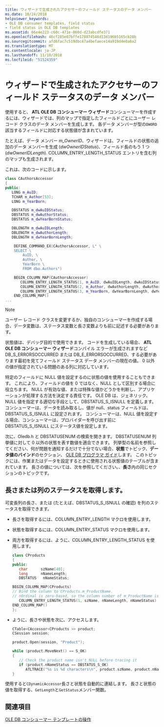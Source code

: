 ```yaml
---
title: ウィザードで生成されたアクセサーのフィールド ステータスのデータ メンバー
ms.date: 10/24/2018
helpviewer_keywords:
- OLE DB consumer templates, field status
- field status in OLE DB templates
ms.assetid: 66e4e223-c60c-471e-860d-d23abcdfe371
ms.openlocfilehash: 46cf285e07bffe178874546d13d196b5165cb28b
ms.sourcegitcommit: afd6fac7c519dbc47a4befaece14a919d4e0a8a2
ms.translationtype: MT
ms.contentlocale: ja-JP
ms.lasthandoff: 11/10/2018
ms.locfileid: "51524359"
---
```

# <a name="field-status-data-members-in-wizard-generated-accessors"></a>ウィザードで生成されたアクセサーのフィールド ステータスのデータ メンバー

使用すると、 **ATL OLE DB コンシューマー ウィザード**コンシューマーを作成するには、ウィザードでは、列のマップで指定したフィールドごとにユーザー レコード クラスのデータ メンバーを生成します。 各データ メンバーが型の`DWORD`該当するフィールドに対応する状態値が含まれています。

たとえば、データ メンバー *m_OwnerID*、ウィザードは、フィールドの状態の追加のデータ メンバーを生成 (*dwOwnerIDStatus*)、フィールド長のもう 1 つ (*dwOwnerIDLength*). COLUMN_ENTRY_LENGTH_STATUS エントリを含む列のマップも生成されます。

これは、次のコードに示します。

```cpp
class CAuthorsAccessor
{
public:
   LONG m_AuID;
   TCHAR m_Author[53];
   LONG m_YearBorn;

   DBSTATUS m_dwAuIDStatus;
   DBSTATUS m_dwAuthorStatus;
   DBSTATUS m_dwYearBornStatus;

   DBLENGTH m_dwAuIDLength;
   DBLENGTH m_dwAuthorLength;
   DBLENGTH m_dwYearBornLength;

    DEFINE_COMMAND_EX(CAuthorsAccessor, L" \
    SELECT \
        AuID, \
        Author, \
        YearBorn \
        FROM dbo.Authors")

    BEGIN_COLUMN_MAP(CAuthorsAccessor)
       COLUMN_ENTRY_LENGTH_STATUS(1, m_AuID, dwAuIDLength, dwAuIDStatus)
       COLUMN_ENTRY_LENGTH_STATUS(2, m_Author, dwAuthorLength, dwAuthorStatus)
       COLUMN_ENTRY_LENGTH_STATUS(3, m_YearBorn, dwYearBornLength, dwYearBornStatus)
    END_COLUMN_MAP()
...
```

> [!NOTE]
> ユーザー レコード クラスを変更するか、独自のコンシューマーを作成する場合、データ変数は、ステータス変数と長さ変数よりも前に記述する必要があります。

状態値は、デバッグ目的で使用できます。 コードを生成している場合、 **ATL OLE DB コンシューマー ウィザード**コンパイル エラーが生成されますなど DB_S_ERRORSOCCURRED または DB_E_ERRORSOCCURRED、する必要があります最初を見てフィールド ステータス データ メンバーの現在の値。 0 以外の値が指定されている問題のある列に対応しています。

特定のフィールドに NULL 値を設定するのに状態の値を使用することもできます。 これにより、フィールドの値を 0 ではなく、NULL として区別する場合に役立ちます。 NULL が有効な値、または特殊な値かどうかを判断し、アプリケーションが処理する方法を決定する責任です。 OLE DB は、ジェネリック、NULL 値を指定する適切な手段として、DBSTATUS_S_ISNULL を定義します。 コンシューマーは、データを読み取るし、値が null、status フィールドは、DBSTATUS_S_ISNULL に設定されます。 コンシューマーは、NULL 値を設定する場合、コンシューマーは、プロバイダーを呼び出す前に DBSTATUS_S_ISNULL にステータス値を設定します。

次に、Oledb.h と DBSTATUSENUM の検索を開きます。 DBSTATUSENUM 列挙値に対して 0 以外の状態を表す数値を適合できます。 列挙型の名前を参照してください、何が問題を通知するだけで十分でない場合、**状態**でトピック、**データ値のバインド**のセクション、 [OLE DB プログラマ ガイド](/sql/connect/oledb/ole-db/oledb-driver-for-sql-server-programming)します。 このトピックには、作業またはデータを設定するときに使用される状態値のテーブルが含まれています。 長さの値については、次を参照してください。、**長さ**内の同じセクションのトピックです。

## <a name="retrieving-the-length-or-status-of-a-column"></a>長さまたは列のステータスを取得します。

可変長列の長さ、または (たとえば、DBSTATUS_S_ISNULL の確認) を列のステータスを取得できます。

- 長さを取得するには、COLUMN_ENTRY_LENGTH マクロを使用します。

- 状態を取得するには、COLUMN_ENTRY_STATUS マクロを使用します。

- 両方を取得するには、ように、COLUMN_ENTRY_LENGTH_STATUS を使用します。

    ```cpp
    class CProducts
    {
    public:
       char      szName[40];
       long      nNameLength;
       DBSTATUS   nNameStatus;

    BEGIN_COLUMN_MAP(CProducts)
    // Bind the column to CProducts.m_ProductName.
    // nOrdinal is zero-based, so the column number of m_ProductName is 1.
       COLUMN_ENTRY_LENGTH_STATUS(1, szName, nNameLength, nNameStatus)
    END_COLUMN_MAP()
    };
    ```

- ように、長さや状態を次に、アクセスします。

    ```cpp
    CTable<CAccessor<CProducts >> product;
    CSession session;

    product.Open(session, "Product");

    while (product.MoveNext() == S_OK)
    {
       // Check the product name isn't NULL before tracing it
       if (product.nNameStatus == DBSTATUS_S_OK)
          ATLTRACE("%s is %d characters\n", product.szName, product.nNameLength);
    }
    ```

使用すると`CDynamicAccessor`長さと状態を自動的に連結します。 長さと状態の値を取得する、`GetLength`と`GetStatus`メンバー関数。

## <a name="see-also"></a>関連項目

[OLE DB コンシューマー テンプレートの操作](../../data/oledb/working-with-ole-db-consumer-templates.md)